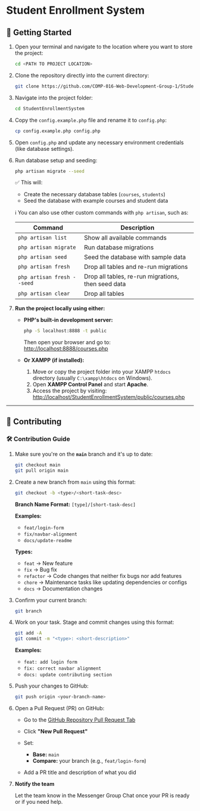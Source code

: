 # Student Enrollment System

## 🚀 Getting Started

1. Open your terminal and navigate to the location where you want to store the project:

    ```bash
    cd <PATH TO PROJECT LOCATION>
    ```

2. Clone the repository directly into the current directory:

    ```bash
    git clone https://github.com/COMP-016-Web-Development-Group-1/StudentEnrollmentSystem.git
    ```

3. Navigate into the project folder:

    ```bash
    cd StudentEnrollmentSystem
    ```

4. Copy the `config.example.php` file and rename it to `config.php`:

    ```bash
    cp config.example.php config.php
    ```

5. Open `config.php` and update any necessary environment credentials (like database settings).

6. Run database setup and seeding:

    ```bash
    php artisan migrate --seed
    ```

    ✅ This will:

    - Create the necessary database tables (`courses`, `students`)
    - Seed the database with example courses and student data

    ℹ️ You can also use other custom commands with `php artisan`, such as:

    | Command                    | Description                                        |
    | -------------------------- | -------------------------------------------------- |
    | `php artisan list`         | Show all available commands                        |
    | `php artisan migrate`      | Run database migrations                            |
    | `php artisan seed`         | Seed the database with sample data                 |
    | `php artisan fresh`        | Drop all tables and re-run migrations              |
    | `php artisan fresh --seed` | Drop all tables, re-run migrations, then seed data |
    | `php artisan clear`        | Drop all tables                                    |

7. **Run the project locally using either:**

    - **PHP's built-in development server:**

        ```bash
        php -S localhost:8888 -t public
        ```

        Then open your browser and go to:
        [http://localhost:8888/courses.php](http://localhost:8888/courses.php)

    - **Or XAMPP (if installed):**

        1. Move or copy the project folder into your XAMPP `htdocs` directory (usually `C:\xampp\htdocs` on Windows).
        2. Open **XAMPP Control Panel** and start **Apache**.
        3. Access the project by visiting:
           [http://localhost/StudentEnrollmentSystem/public/courses.php](http://localhost/StudentEnrollmentSystem/public/courses.php)

---

## 🤝 Contributing

### 🛠 Contribution Guide

1. Make sure you're on the **`main`** branch and it's up to date:

    ```bash
    git checkout main
    git pull origin main
    ```

2. Create a new branch from `main` using this format:

    ```bash
    git checkout -b <type>/<short-task-desc>
    ```

    **Branch Name Format:**
    `[type]/[short-task-desc]`

    **Examples:**

    - `feat/login-form`
    - `fix/navbar-alignment`
    - `docs/update-readme`

    **Types:**

    - `feat` → New feature
    - `fix` → Bug fix
    - `refactor` → Code changes that neither fix bugs nor add features
    - `chore` → Maintenance tasks like updating dependencies or configs
    - `docs` → Documentation changes

3. Confirm your current branch:

    ```bash
    git branch
    ```

4. Work on your task. Stage and commit changes using this format:

    ```bash
    git add -A
    git commit -m "<type>: <short-description>"
    ```

    **Examples:**

    - `feat: add login form`
    - `fix: correct navbar alignment`
    - `docs: update contributing section`

5. Push your changes to GitHub:

    ```bash
    git push origin <your-branch-name>
    ```

6. Open a Pull Request (PR) on GitHub:

    - Go to the [GitHub Repository Pull Request Tab](https://github.com/COMP-016-Web-Development-Group-1/StudentEnrollmentSystem/pulls)
    - Click **"New Pull Request"**
    - Set:

        - **Base:** `main`
        - **Compare:** your branch (e.g., `feat/login-form`)

    - Add a PR title and description of what you did

7. **Notify the team**

    Let the team know in the Messenger Group Chat once your PR is ready or if you need help.
